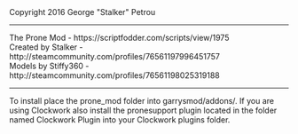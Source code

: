 <dl>Copyright 2016 George "Stalker" Petrou<br>
<hr>
The Prone Mod - https://scriptfodder.com/scripts/view/1975<br>
Created by Stalker - http://steamcommunity.com/profiles/76561197996451757<br>
Models by Stiffy360 - http://steamcommunity.com/profiles/76561198025319188<br>
<hr>
To install place the prone_mod folder into garrysmod/addons/. If you are using Clockwork
also install the pronesupport plugin located in the folder named Clockwork Plugin into your
Clockwork plugins folder.
